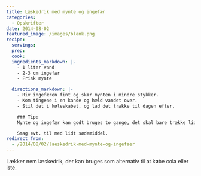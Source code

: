 ```yaml
---
title: Læskedrik med mynte og ingefær
categories:
  - Opskrifter
date: 2014-08-02
featured_image: /images/blank.png
recipe:
  servings:
  prep:
  cook:
  ingredients_markdown: |-
    - 1 liter vand
    - 2-3 cm ingefær
    - Frisk mynte

  directions_markdown: |-
    - Riv ingefæren fint og skær mynten i mindre stykker.
    - Kom tingene i en kande og hæld vandet over.
    - Stil det i køleskabet, og lad det trække til dagen efter.

    ### Tip:
    Mynte og ingefær kan godt bruges to gange, det skal bare trække lidt længere anden gang.

    Smag evt. til med lidt sødemiddel.
redirect_from:
  - /2014/08/02/laeskedrik-med-mynte-og-ingefaer
---
```


Lækker nem læskedrik, der kan bruges som alternativ til at købe cola eller iste.
